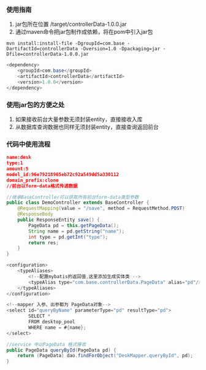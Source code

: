 ### 使用指南

1. jar包所在位置 /target/controllerData-1.0.0.jar
2. 通过maven命令把jar包制作成依赖，将在pom中引入jar包

```shell
mvn install:install-file -DgroupId=com.base -DartifactId=controllerData -Dversion=1.0 -Dpackaging=jar -Dfile=controllerData-1.0.0.jar
```

```java
<dependency>
	<groupId>com.base</groupId>
	<artifactId>controllerData</artifactId>
	<version>1.0.0</version>
</dependency>
```

### 使用jar包的方便之处

1. 如果接收前台大量参数无须封装entity，直接接收入库
2. 从数据库查询数据也同样无须封装entity，直接查询返回前台

### 代码中使用流程

```json
name:desk
type:1
amount:5
model_id:96e79218965eb72c92a549dd5a330112
domain_prefix:clone
//前台以form-data格式传递数据
```

```java
//继承BaseController可以获取所有前台form-data类型参数
public class DemoController extends BaseController {
    @RequestMapping(value = "/save", method = RequestMethod.POST)
	@ResponseBody
	public ResponseEntity save() {
		PageData pd = this.getPageData();
		String name = pd.getString("name");
        int type = pd.getInt("type");
		return res;
	}
}
```

```java
<configuration>
	<typeAliases>
		<!--配置mybatis的返回值,这里添加生成实体类 -->
		<typeAlias type="com.base.controllerData.PageData" alias="pd"/>
	</typeAliases>
</configuration>
```

```java
<!--mapper 入参、出参都为 PageData对象-->
<select id="queryByName" parameterType="pd" resultType="pd">
		SELECT * 
		FROM desktop_pool
		WHERE name = #{name};
</select>
```

```java
//service 中以PageData 格式接收
public PageData queryById(PageData pd) {
	return (PageData) dao.findForObject("DeskMapper.queryById", pd);
}
```

